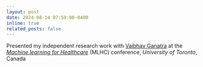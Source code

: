 ```yaml
---
layout: post
date: 2024-08-14 07:59:00-0400
inline: true
related_posts: false
---
```


Presented my independent research work with [Vaibhav Ganatra](https://ganatra-v.github.io/) at the [*Machine learning for Healthcare*](https://www.mlforhc.org/2024-conference) (MLHC) conference, *University of Toronto*, Canada
